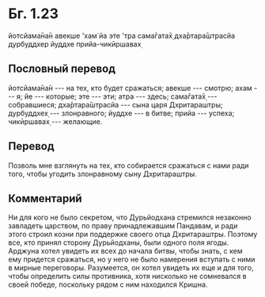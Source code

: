 # Бг. 1.23

йотсйама̄на̄н авекше 'хам̇ йа эте 'тра сама̄гата̄х̣ дха̄ртара̄шт̣расйа дурбуддхер
йуддхе прийа-чикӣршавах̣

## Пословный перевод

йотсйама̄на̄н --- на тех, кто будет сражаться; авекше --- смотрю; ахам ---
я; йе --- которые; эте --- эти; атра --- здесь; сама̄гата̄х̣ ---
собравшиеся; дха̄ртара̄шт̣расйа --- сына царя Дхритараштры; дурбуддхех̣ ---
злонравного; йуддхе --- в битве; прийа --- успеха; чикӣршавах̣ ---
желающие.

## Перевод

Позволь мне взглянуть на тех, кто собирается сражаться с нами ради того,
чтобы угодить злонравному сыну Дхритараштры.

## Комментарий

Ни для кого не было секретом, что Дурьйодхана стремился незаконно
завладеть царством, по праву принадлежавшим Пандавам, и ради этого
строил козни при поддержке своего отца Дхритараштры. Поэтому все, кто
принял сторону Дурьйодханы, были одного поля ягоды. Арджуна хотел
увидеть их всех до начала битвы, чтобы знать, с кем ему придется
сражаться, но у него не было намерения вступать с ними в мирные
переговоры. Разумеется, он хотел увидеть их еще и для того, чтобы
определить силы противника, хотя нисколько не сомневался в своей победе,
поскольку рядом с ним находился Кришна.

